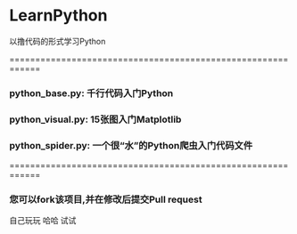 ﻿# LearnPython
以撸代码的形式学习Python

============================================================
### python_base.py: 千行代码入门Python

### python_visual.py: 15张图入门Matplotlib

### python_spider.py: 一个很“水”的Python爬虫入门代码文件
============================================================

### 您可以fork该项目,并在修改后提交Pull request
自己玩玩
哈哈
试试